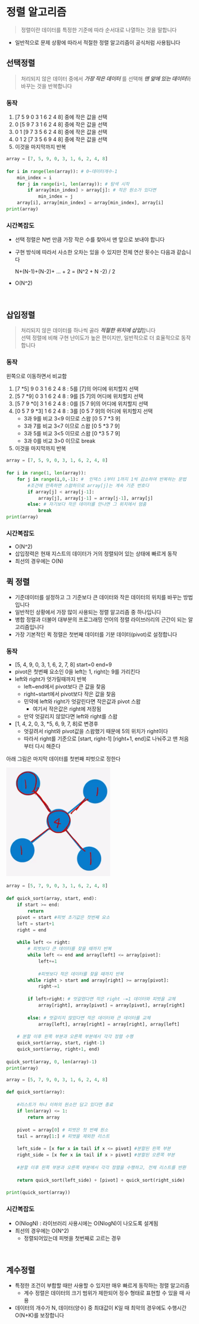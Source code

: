 # 정렬 알고리즘
> 정렬이란 데이터를 특정한 기준에 따라 순서대로 나열하는 것을 말합니다
* 일반적으로 문제 상황에 따라서 적절한 정렬 알고리즘이 공식처럼 사용됩니다

## 선택정렬
> 처리되지 않은 데이터 중에서 ***가장 작은 데이터***
를 선택해 ***맨 앞에 있는 데이터***와 바꾸는 것을 반복합니다
### 동작
1. [7 5 9 0 3 1 6 2 4 8] 중에 작은 값을 선택
2. 0 [5 9 7 3 1 6 2 4 8] 중에 작은 값을 선택
3. 0 1 [9 7 3 5 6 2 4 8] 중에 작은 값을 선택
4. 0 1 2 [7 3 5 6 9 4 8] 중에 작은 값을 선택
5. 이것을 마지막까지 반복

```python
array = [7, 5, 9, 0, 3, 1, 6, 2, 4, 8]

for i in range(len(array)): # 0~데이터개수-1
    min_index = i
    for j in range(i+1, len(array)): # 탐색 시작
        if array[min_index] > array[j]: # 작은 원소가 있다면
            min_index = j
    array[i], array[min_index] = array[min_index], array[i]
print(array)
```

### 시간복잡도
* 선택 정렬은 N번 만큼 가장 작은 수를 찾아서 맨 앞으로 보내야 합니다
* 구현 방식에 따라서 사소한 오차는 있을 수 있지만 전체 연산 횟수는 다음과 같습니다

    N+(N-1)+(N-2)+ ... + 2 = (N^2 + N -2) / 2
* O(N^2)

<br>

## 삽입정렬
> 처리되지 않은 데이터를 하나씩 골라 ***적절한 위치에 삽입***합니다<br>선텍 정렬에 비해 구현 난이도가 높은 편이지만, 일반적으로 더 효율적으로 동작합니다

### 동작
왼쪽으로 이동하면서 비교함
1. [7 *5] 9 0 3 1 6 2 4 8 : 5를 [7]의 어디에 위치할지 선택
2. [5 7 *9] 0 3 1 6 2 4 8 : 9를 [5 7]의 어디에 위치할지 선택
3. [5 7 9 *0] 3 1 6 2 4 8 : 0를 [5 7 9]의 어디에 위치할지 선택
4. [0 5 7 9 *3] 1 6 2 4 8 : 3를 [0 5 7 9]의 어디에 위치할지 선택
    * 3과 9를 비교 3<9 이므로 스왑 [0 5 7 *3 9]
    * 3과 7를 비교 3<7 이므로 스왑 [0 5 *3 7 9]
    * 3과 5를 비교 3<5 이므로 스왑 [0 *3 5 7 9]
    * 3과 0를 비교 3>0 이므로 break
5. 이것을 마지막까지 반복

```python
array = [7, 5, 9, 0, 3, 1, 6, 2, 4, 8]

for i in range(1, len(array)):
    for j in range(i,0,-1): #  인덱스 i부터 1까지 1씩 감소하여 반복하는 문법
        #조건에 만족하면 스왑하므로 array[j]는 계속 기준 번호다
        if array[j] < array[j-1]: 
            array[j], array[j-1] = array[j-1], array[j]
        else: # 자기보다 작은 데이터를 만나면 그 위치에서 멈춤
            break
print(array)
```

### 시간복잡도
* O(N^2)
* 삽입정력은 현재 지스트의 데이터가 거의 정렬되어 있는 상태에 빠르게 동작
* 최선의 경우에는 O(N)

## 퀵 정렬
* 기준데이터를 설정하고 그 기준보다 큰 데이터와 작은 데이터의 위치를 바꾸는 방법입니다
* 일반적인 상황에서 가장 많이 사용되는 정렬 알고리즘 중 하나입니다
* 병합 정렬과 더불어 대부분의 프로그래밍 언어의 정렬 라이브러리의 근간이 되는 알고리즘입니다
* 가장 기본적인 퀵 정렬은 첫번째 데이터를 기분 데이터(pivot)로 설정합니다

### 동작
* [5, 4, 9, 0, 3, 1, 6, 2, 7, 8] start=0 end=9
* pivot은 첫번째 요소인 0을 left는 1, right는 9를 가리킨다
* left와 right가 엇가릴때까지 반복
  * left~end에서 pivot보다 큰 값을 찾음
  * right~start에서 pivot보다 작은 값을 찾음
  * 민약에 left와 right가 엇갈린다면 작은값과 pivot 스왑
    * 여기서 작은값은 right에 저장됨
  * 만약 엇갈리지 않았다면 left와 right를 스왑
* [1, 4, 2, 0, 3, *5, 6, 9, 7, 8]로 변경후
  * 엇갈려서 right와 pivot값을 스왑했기 때문에 5의 위치가 right이다
  * 따라서 right를 기준으로 [start, right-1] [right+1, end]로 나눠주고 맨 처음 부터 다시 해준다

아래 그림은 마지막 데이터를 첫번째 피벗으로 정한다

![alt text](./image/image.png)
```python
array = [5, 7, 9, 0, 3, 1, 6, 2, 4, 8]

def quick_sort(array, start, end):
    if start >= end:
        return
    pivot = start #피벗 초기값은 첫번째 요소
    left = start+1
    right = end
    
    while left <= right:
        # 피벗보다 큰 데이터를 찾을 때까지 반복
        while left <= end and array[left] <= array[pivot]:
            left+=1
            
            #피벗보다 작은 데이터를 찾을 때까지 반복
        while right > start and array[right] >= array[pivot]:
            right-=1
            
        if left>right: # 엇갈렸다면 작은 right -=1 데이터와 피벗을 교체
            array[right], array[pivot] = array[pivot], array[right]
            
        else: # 엇갈리지 않았다면 작은 데이터와 큰 데이터를 교체 
            array[left], array[right] = array[right], array[left]
            
    # 분할 이후 왼쪽 부분과 오른쪽 부분에서 각각 정렬 수행
    quick_sort(array, start, right-1)
    quick_sort(array, right+1, end)
    
quick_sort(array, 0, len(array)-1)
print(array)

```
```python
array = [5, 7, 9, 0, 3, 1, 6, 2, 4, 8]

def quick_sort(array):
    
    #리스트가 하나 이하의 원소만 담고 있다면 종료
    if len(array) <= 1:
        return array
    
    pivot = array[0] # 피벗은 첫 번째 원소
    tail = array[1:] # 피벗을 제외한 리스트 
    
    left_side = [x for x in tail if x <= pivot] #분할된 왼쪽 부분
    right_side = [x for x in tail if x > pivot] #분할된 오른쪽 부분
    
    #분할 이후 왼쪽 부분과 오른쪽 부분에서 각각 정렬을 수행하고, 전체 리스트를 반환
    
    return quick_sort(left_side) + [pivot] + quick_sort(right_side)

print(quick_sort(array))
```

### 시간복잡도
* O(NlogN) : 라이브러리 사용시에는 O(NlogN)이 나오도록 설계됨
* 최선의 경우에는 O(N^2)
  * 정렬되어있는데 피벗을 첫번째로 고르는 경우

<br>

## 계수정렬
* 특정한 조건이 부합할 때만 사용할 수 있지만 매우 빠르게 동작하는 정렬 알고리즘
  * 계수 정렬은 데이터의 크기 범위가 제한되어 정수 형태로 표현할 수 있을 때 사용
* 데이터의 개수가 N, 데이터(양수) 중 최대값이 K일 때 최악의 경우에도 수행시간 O(N+K)를 보장합니다